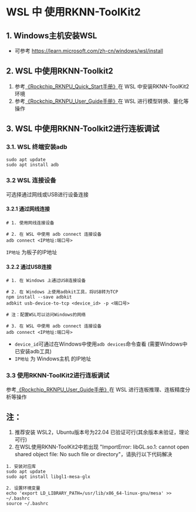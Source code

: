 # WSL 中 使用RKNN-ToolKit2

## 1. Windows主机安装WSL
- 可参考 https://learn.microsoft.com/zh-cn/windows/wsl/install

## 2. WSL 中使用RKNN-Toolkit2
1. 参考[《Rockchip_RKNPU_Quick_Start手册》](https://github.com/airockchip/rknn-toolkit2/blob/master/doc/)在 WSL 中安装RKNN-ToolKit2环境
2. 参考[《Rockchip_RKNPU_User_Guide手册》](https://github.com/airockchip/rknn-toolkit2/blob/master/doc/)在 WSL 进行模型转换、量化等操作

## 3. WSL 中使用RKNN-Toolkit2进行连板调试

### 3.1. WSL 终端安装adb
```
sudo apt update
sudo apt install adb
```

### 3.2 WSL 连接设备
可选择通过网线或USB进行设备连接

#### 3.2.1 通过网线连接
```
# 1. 使用网线连接设备

# 2. 在 WSL 中使用 adb connect 连接设备
adb connect <IP地址:端口号>
```
`IP地址` 为板子的IP地址


#### 3.2.2 通过USB连接
```
# 1. 在 Windows 上通过USB连接设备

# 2. 在 Windows 上使用adbkit工具，将USB转为TCP
npm install --save adbkit
adbkit usb-device-to-tcp <device_id> -p <端口号>

# 注：配置WSL可以访问Windows的网络

# 3. 在 WSL 中使用 adb connect 连接设备
adb connect <IP地址:端口号>
```
- `device_id`可通过在Windows中使用`adb devices`命令查看 (需要Windows中已安装adb工具)
- `IP地址` 为 Windows主机 的IP地址

### 3.3 使用RKNN-ToolKit2进行连板调试
参考[《Rockchip_RKNPU_User_Guide手册》](https://github.com/airockchip/rknn-toolkit2/blob/master/doc/)在 WSL 进行连板推理、连板精度分析等操作



## 注：
1. 推荐安装 WSL2，Ubuntu版本号为22.04 已验证可行(其余版本未验证，理论可行)
2. 在WSL使用RKNN-ToolKit2中若出现 "ImportError: libGL.so.1: cannot open shared object file: No such file or directory"，请执行以下代码解决
```
1. 安装对应库
sudo apt update
sudo apt install libgl1-mesa-glx

2. 设置环境变量
echo 'export LD_LIBRARY_PATH=/usr/lib/x86_64-linux-gnu/mesa' >> ~/.bashrc
source ~/.bashrc
```